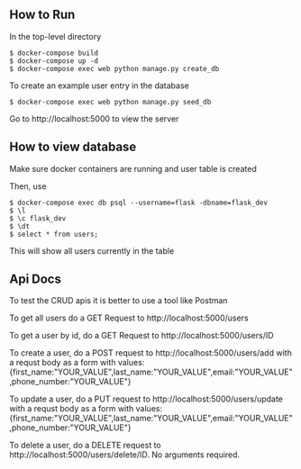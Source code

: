 ## How to Run 
In the top-level directory 

```
$ docker-compose build 
$ docker-compose up -d
$ docker-compose exec web python manage.py create_db
```
To create an example user entry in the database 
```
$ docker-compose exec web python manage.py seed_db
```

Go to http://localhost:5000 to view the server

## How to view database

Make sure docker containers are running and user table is created 

Then, use
```
$ docker-compose exec db psql --username=flask -dbname=flask_dev
$ \l
$ \c flask_dev
$ \dt
$ select * from users;
```
This will show all users currently in the table

## Api Docs 
To test the CRUD apis it is better to use a tool like Postman

To get all users do a GET Request to http://localhost:5000/users

To get a user by id, do a GET Request to http://localhost:5000/users/ID

To create a user, do a POST request to http://localhost:5000/users/add with a requst body as a form with values:
{first_name:"YOUR_VALUE",last_name:"YOUR_VALUE",email:"YOUR_VALUE",phone_number:"YOUR_VALUE"}

To update a user, do a PUT request to http://localhost:5000/users/update with a requst body as a form with values:
{first_name:"YOUR_VALUE",last_name:"YOUR_VALUE",email:"YOUR_VALUE",phone_number:"YOUR_VALUE"}

To delete a user, do a DELETE request to http://localhost:5000/users/delete/ID. No arguments required.




